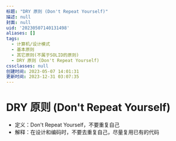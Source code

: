 ```yaml
---
标题: "DRY 原则 (Don't Repeat Yourself)"
描述: null
封面: null
uid: '20230507140131498'
aliases: []
tags:
  - 计算机/设计模式
  - 基本原则
  - 其它原则(不属于SOLID的原则)
  - DRY 原则 (Don't Repeat Yourself)
cssclasses: null
创建时间: 2023-05-07 14:01:31
更新时间: 2023-12-31 03:07:35
---
```


# DRY 原则 (Don't Repeat Yourself)

- 定义：Don't Repeat Yourself，不要重复自己
- 解释：在设计和编码时，不要去重复自己，尽量复用已有的代码
